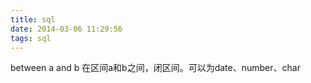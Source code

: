 ```yaml
---
title: sql
date: 2014-03-06 11:29:56
tags: sql
---
```

between a and b
在区间a和b之间，闭区间。可以为date、number、char
